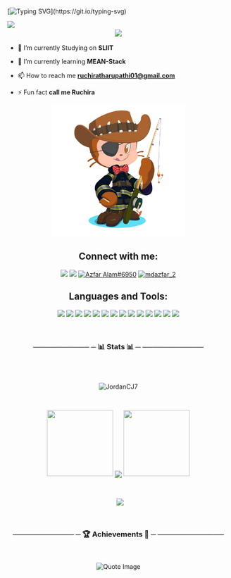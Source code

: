 
<!--<div align="center">
  <img src="https://user-images.githubusercontent.com/74038190/225813708-98b745f2-7d22-48cf-9150-083f1b00d6c9.gif" width="800">
<br><br>
</div> -->


<div align= "center">
<img src="https://images-wixmp-ed30a86b8c4ca887773594c2.wixmp.com/f/c83c004e-1370-4756-88e5-4071de797088/dgdq8br-09cc7ad6-a021-47a5-b0e0-917b12b0f7a7.gif?token=eyJ0eXAiOiJKV1QiLCJhbGciOiJIUzI1NiJ9.eyJzdWIiOiJ1cm46YXBwOjdlMGQxODg5ODIyNjQzNzNhNWYwZDQxNWVhMGQyNmUwIiwiaXNzIjoidXJuOmFwcDo3ZTBkMTg4OTgyMjY0MzczYTVmMGQ0MTVlYTBkMjZlMCIsIm9iaiI6W1t7InBhdGgiOiJcL2ZcL2M4M2MwMDRlLTEzNzAtNDc1Ni04OGU1LTQwNzFkZTc5NzA4OFwvZGdkcThici0wOWNjN2FkNi1hMDIxLTQ3YTUtYjBlMC05MTdiMTJiMGY3YTcuZ2lmIn1dXSwiYXVkIjpbInVybjpzZXJ2aWNlOmZpbGUuZG93bmxvYWQiXX0.tqRMtE-b2QiI2nnefNxSDMJvZCcYqFmq2ccg_Xfzqb8" alt="" width="800">
  </div> 


[![Typing SVG](https://readme-typing-svg.demolab.com?font=Comfortaa&size=100&pause=1000&color=black&center=true&vCenter=true&width=3000&height=200&lines=I+am+Ruchira+Tharupathi✌️;Developer🧑‍💻;CODING✨;)](https://git.io/typing-svg)

<!-- <h1 align="center">Hi 👋, I'm RUCHIRA THARUPATHI</h1>
<h3 align="center">A passionate full-stack developer from Srilanka</h3> -->

<!--Line-->
<img src="https://user-images.githubusercontent.com/74038190/212284100-561aa473-3905-4a80-b561-0d28506553ee.gif" width="900">

<div align="center">
  <img src="https://api.visitorbadge.io/api/visitors?path=https%3A%2F%2Fgithub.com%2Fruchirartg%2Fruchirartg&label=VISITORS&labelColor=%23000&countColor=%230A0209" />
</div>


<!--count-->
<!--<p align="center"> <img src="https://komarev.com/ghpvc/?username=ruchirartg&label=Profile%20views&color=0e75b6&style=flat" alt="ruchirartg" /> </p> -->

- 🔭 I’m currently Studying on **SLIIT**

- 🌱 I’m currently learning **MEAN-Stack**

- 📫 How to reach me **ruchiratharupathi01@gmail.com**

- ⚡ Fun fact **call me Ruchira**


<div align="center">
  <img alt="Football-life" src="/New folder/octocat-1746215499922.png" width="300px">
</div>
  

<h2 align="center">Connect with me:</h3>
<!--<p align="center">
<a href="https://linkedin.com/in/ruchira tharupathi" target="blank"><img align="center" src="https://raw.githubusercontent.com/rahuldkjain/github-profile-readme-generator/master/src/images/icons/Social/linked-in-alt.svg" alt="ruchira tharupathi" height="30" width="40" /></a>
<a href="https://fb.com/ruchira tharupathi" target="blank"><img align="center" src="https://raw.githubusercontent.com/rahuldkjain/github-profile-readme-generator/master/src/images/icons/Social/facebook.svg" alt="ruchira tharupathi" height="30" width="40" /></a>
<a href="https://instagram.com/ruchira tharupathi" target="blank"><img align="center" src="https://raw.githubusercontent.com/rahuldkjain/github-profile-readme-generator/master/src/images/icons/Social/instagram.svg" alt="ruchira tharupathi" height="30" width="40" /></a>
</p>  

<!--   <a href="https://www.showwcase.com/mdazfar2"><img src="https://github.com/mdazfar2/mdazfar2/assets/74038190/c9e3761a-08c6-404d-9e27-5cd9d1084773"/></a>. -->
<div align="center">
  <a href="https://www.linkedin.com/in/ruchira-tharupathi-0b9b6334b/"><img src="https://img.shields.io/badge/LinkedIn-d5d5d5?style=for-the-badge&logo=linkedin&logoColor=0A0209"/></a>
  <a href=""><img src="https://img.shields.io/badge/Gmail-d5d5d5?style=for-the-badge&logo=gmail&logoColor=0A0209" /></a>
  <a href=""><img src="https://img.shields.io/badge/Discord-d5d5d5?style=for-the-badge&logo=discord&logoColor=0A0209" alt="Azfar Alam#6950" ></a>
  <a href=""><img src="https://img.shields.io/badge/Twitter-d5d5d5?style=for-the-badge&logo=x&logoColor=0A0209" alt="mdazfar_2" ></a>
</div>
<h2 align="center">Languages and Tools:</h3>
 <p align="center">  
  <img src="https://go-skill-icons.vercel.app/api/icons?i=java,javascript,typescript,python,c,cpp,kotlin" />
  <img src="https://go-skill-icons.vercel.app/api/icons?i=html,css,javascript,typescript,react,angular,vite,next" />
  <img src="https://go-skill-icons.vercel.app/api/icons?i=nodejs,expressjs,php" />
  <img src="https://go-skill-icons.vercel.app/api/icons?i=mysql,mongodb,firebase" />
  <img src="https://go-skill-icons.vercel.app/api/icons?i=gcp" />
  <img src="https://go-skill-icons.vercel.app/api/icons?i=flutter,reactnative,expo,androidstudio" />
  <img src="https://go-skill-icons.vercel.app/api/icons?i=bootstrap,tailwindcss" />
  <img src="https://go-skill-icons.vercel.app/api/icons?i=github,git" />
  <img src="https://go-skill-icons.vercel.app/api/icons?i=vercel" />
  <img src="https://go-skill-icons.vercel.app/api/icons?i=figma,canva" />
  <img src="https://go-skill-icons.vercel.app/api/icons?i=postman,api" />
  <img src="https://go-skill-icons.vercel.app/api/icons?i=vscode,visualstudio,idea,webstorm,eclipse,androidstudio" />
  <img src="https://go-skill-icons.vercel.app/api/icons?i=tensorflow,anaconda,pytorch" />
  <img src="https://go-skill-icons.vercel.app/api/icons?i=redux,tomcat" />
</p>

<br/>

<p align="left">
<!--- stats (start) -->

<h3><p align="center">   ─────────── ─  📊 Stats 📊 ─  ──────────── </p></h3> 
<br>

<div align="center">
  <br>
  <p><!-- To force refresh: change the value of 'v' (e.g., v=1 to v=2) to bypass GitHub cache -->
  <img align="center" src="https://github-readme-stats.vercel.app/api?username=RuchiraRTG&theme=vision-friendly-dark&hide_border=false&include_all_commits=false&count_private=true&v=11" alt="JordanCJ7"></p>
  <br>
<!--   <p>&nbsp;<img align="center" src="https://nirzak-streak-stats.vercel.app/?user=RuchiraRTG&theme=vision-friendly-dark&hide_border=false&v=7" /></p> -->
 <p align="center">
   <a>
   <img height="150" width="150" src="https://user-images.githubusercontent.com/85965606/194883377-48faf476-56b7-4550-8574-844f2ca8baca.png">
   <img align="center" src="https://nirzak-streak-stats.vercel.app/?user=RuchiraRTG&theme=vision-friendly-dark&hide_border=false&v=4" />
   <img height="150" width="150" src="https://user-images.githubusercontent.com/85965606/194883387-b4d3b9f8-d432-4b77-8aab-77c6ed120e31.png"> 
   </a>
</p>
  <br>
  <p>&nbsp;
  <img align="center" src="https://github-readme-stats.vercel.app/api/top-langs/?username=RuchiraRTG&theme=vision-friendly-dark&hide_border=false&include_all_commits=true&count_private=false&layout=compact&v=5" /></p>
</div>


<br>
 
<!--- stats (end) -->


<!--- trophy (start) -->
<h3><p align="center">   ──────────── ─  🏆 Achievements 👑 ─  ───────────── </p></h3> 
<div align=center>
  <br>
  <p>
  <img align="center" src="https://github-profile-trophy.vercel.app/?username=RuchiraRTG&theme=radical&no-frame=false&no-bg=true&margin-w=6" alt="Quote Image"></p>
 
</div>

 

 
 
